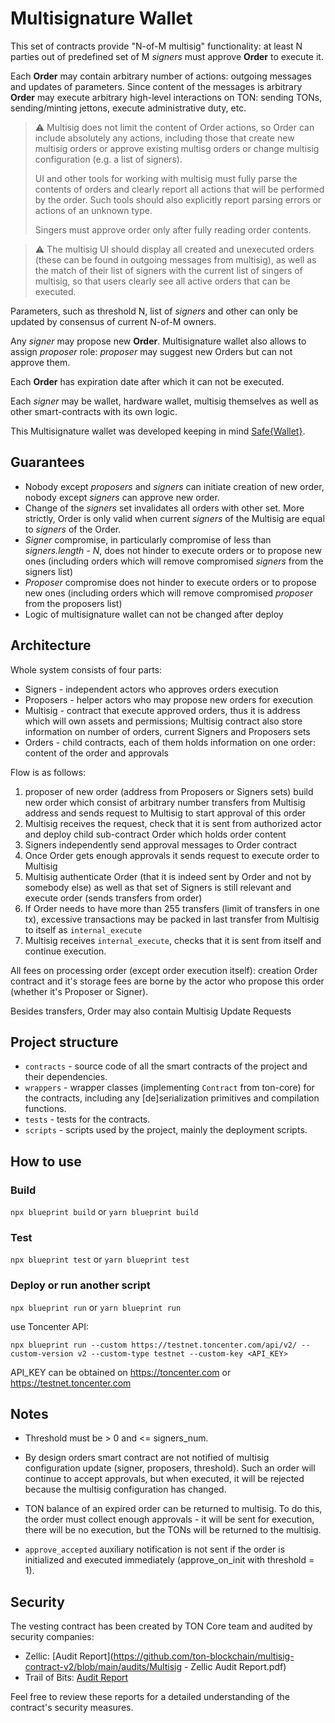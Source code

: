 # Multisignature Wallet

This set of contracts provide "N-of-M multisig" functionality: at least N parties out of predefined set of M _signers_ must approve **Order** to execute it.

Each **Order** may contain arbitrary number of actions: outgoing messages and updates of parameters. Since content of the messages is arbitrary **Order** may execute arbitrary high-level interactions on TON: sending TONs, sending/minting jettons, execute administrative duty, etc.

> ⚠️ Multisig does not limit the content of Order actions, so Order can include absolutely any actions, including those that create new multisig orders or approve existing multisg orders or change multisig configuration (e.g. a list of signers).
>
> UI and other tools for working with multisig must fully parse the contents of orders and clearly report all actions that will be performed by the order. Such tools should also explicitly report parsing errors or actions of an unknown type.
>
> Singers must approve order only after fully reading order contents.

> ⚠️ The multisig UI should display all created and unexecuted orders (these can be found in outgoing messages from multisig), as well as the match of their list of signers with the current list of singers of multisig, so that users clearly see all active orders that can be executed.

Parameters, such as threshold N, list of _signers_ and other can only be updated by consensus of current N-of-M owners.

Any _signer_ may propose new **Order**. Multisignature wallet also allows to assign _proposer_ role: _proposer_ may suggest new Orders but can not approve them.

Each **Order** has expiration date after which it can not be executed.

Each _signer_ may be wallet, hardware wallet, multisig themselves as well as other smart-contracts with its own logic.

This Multisignature wallet was developed keeping in mind [Safe{Wallet}](https://app.safe.global/welcome).

## Guarantees

- Nobody except _proposers_ and _signers_ can initiate creation of new order, nobody except _signers_ can approve new order.
- Change of the _signers_ set invalidates all orders with other set. More strictly, Order is only valid when current _signers_ of the Multisig are equal to _signers_ of the Order.
- _Signer_ compromise, in particularly compromise of less than _signers.length - N_, does not hinder to execute orders or to propose new ones (including orders which will remove compromised _signers_ from the signers list)
- _Proposer_ compromise does not hinder to execute orders or to propose new ones (including orders which will remove compromised _proposer_ from the proposers list)
- Logic of multisignature wallet can not be changed after deploy

## Architecture
Whole system consists of four parts:
* Signers - independent actors who approves orders execution
* Proposers - helper actors who may propose new orders for execution
* Multisig - contract that execute approved orders, thus it is address which will own assets and permissions; Multisig contract also store information on number of orders, current Signers and Proposers sets
* Orders - child contracts, each of them holds information on one order: content of the order and approvals

Flow is as follows:
1) proposer of new order (address from Proposers or Signers sets) build new order which consist of arbitrary number transfers from Multisig address and sends request to Multisig to start approval of this order
2) Multisig receives the request, check that it is sent from authorized actor and deploy child sub-contract Order which holds order content
3) Signers independently send approval messages to Order contract
4) Once Order gets enough approvals it sends request to execute order to Multisig
5) Multisig authenticate Order (that it is indeed sent by Order and not by somebody else) as well as that set of Signers is still relevant and execute order (sends transfers from order)
6) If Order needs to have more than 255 transfers (limit of transfers in one tx), excessive transactions may be packed in last transfer from Multisig to itself as `internal_execute`
7) Multisig receives `internal_execute`, checks that it is sent from itself and continue execution.

All fees on processing order (except order execution itself): creation Order contract and it's storage fees are borne by the actor who propose this order (whether it's Proposer or Signer).

Besides transfers, Order may also contain Multisig Update Requests



## Project structure

-   `contracts` - source code of all the smart contracts of the project and their dependencies.
-   `wrappers` - wrapper classes (implementing `Contract` from ton-core) for the contracts, including any [de]serialization primitives and compilation functions.
-   `tests` - tests for the contracts.
-   `scripts` - scripts used by the project, mainly the deployment scripts.

## How to use

### Build

`npx blueprint build` or `yarn blueprint build`

### Test

`npx blueprint test` or `yarn blueprint test`

### Deploy or run another script

`npx blueprint run` or `yarn blueprint run`

use Toncenter API:

`npx blueprint run --custom https://testnet.toncenter.com/api/v2/ --custom-version v2 --custom-type testnet --custom-key <API_KEY> `

API_KEY can be obtained on https://toncenter.com or https://testnet.toncenter.com


## Notes

- Threshold must be > 0 and <= signers_num.

- By design orders smart contract are not notified of multisig configuration update (signer, proposers, threshold).
   Such an order will continue to accept approvals, but when executed, it will be rejected because the multisig configuration has changed.

- TON balance of an expired order can be returned to multisig. To do this, the order must collect enough approvals - it will be sent for execution, there will be no execution, but the TONs will be returned to the multisig.

- `approve_accepted` auxiliary notification is not sent if the order is initialized and executed immediately (approve_on_init with threshold = 1).

## Security

The vesting contract has been created by TON Core team and audited by security companies:

- Zellic: [Audit Report](https://github.com/ton-blockchain/multisig-contract-v2/blob/main/audits/Multisig - Zellic Audit Report.pdf)
- Trail of Bits: [Audit Report](https://github.com/ton-blockchain/multisig-contract-v2/blob/main/audits/202403TON_Foundation_Multisignature_Wallet_Report_+_Fix_Review.pdf)

Feel free to review these reports for a detailed understanding of the contract's security measures.